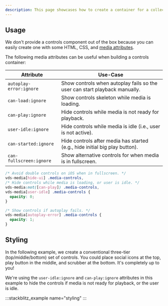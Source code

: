 ```yaml
---
description: This page showcases how to create a container for a collection of media controls.
---
```


## Usage

We don't provide a controls component out of the box because you can easily create one with
some HTML, CSS, and [media attributes](../../../getting-started/styling.md#media-attributes).

The following media attributes can be useful when building a controls container:

| Attribute               | Use-Case                                                                    |
| ----------------------- | --------------------------------------------------------------------------- |
| `autoplay-error:ignore` | Show controls when autoplay fails so the user can start playback manually.  |
| `can-load:ignore`       | Show controls skeleton while media is loading.                              |
| `can-play:ignore`       | Hide controls while media is not ready for playback.                        |
| `user-idle:ignore`      | Hide controls while media is idle (i.e., user is not active).               |
| `can-started:ignore`    | Hide controls after media has started (e.g., hide initial big play button). |
| `can-fullscreen:ignore` | Show alternative controls for when media is in fullscreen.                  |

```css copy
/* Avoid double controls on iOS when in fullscreen. */
vds-media[hide-ui] .media-controls,
/* Hide controls while media is loading, or user is idle. */
vds-media:not([can-play]) .media-controls,
vds-media[user-idle] .media-controls {
  opacity: 0;
}

/* Show controls if autoplay fails. */
vds-media[autoplay-error] .media-controls {
  opacity: 1;
}
```

## Styling

In the following example, we create a conventional three-tier (top/middle/bottom) set of controls. You
could place social icons at the top, play button in the middle, and scrubber at the bottom. It's
completely up to you!

We're using the `user-idle:ignore` and `can-play:ignore` attributes in this example to
hide the controls if media is not ready for playback, or the user is idle.

:::stackblitz_example name="styling"
:::
